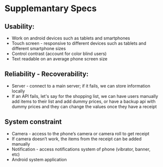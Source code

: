 # Supplemantary Specs

## Usability:
* Work on android devices such as tablets and smartphones
* Touch screen - responsive to different devices such as tablets and different smartphone sizes
* Control contrast (account for color blind users)
* Text readable on an average phone screen size

## Reliability - Recoverability:
* Server - connect to a main server; if it fails, we can store information locally
* If an API fails, let's say for the shopping list, we can have users manually add items to their list and add dummy prices, or have a backup api with dummy prices and they can change the values once they have a receipt

## System constraint
* Camera - access to the phone’s camera or camera roll to get receipt
* If camera doesn’t work, the items from the receipt can be added manually
* Notification - access notifications system of phone (vibrator, banner, etc)
* Android system application 
